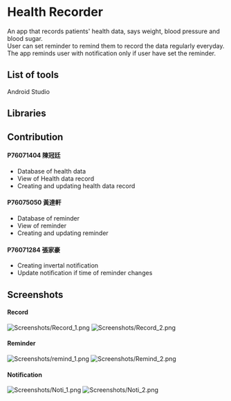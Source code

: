 # Health Recorder
An app that records patients' health data, says weight, blood pressure and blood sugar.  
User can set reminder to remind them to record the data regularly everyday.  
The app reminds user with notification only if user have set the reminder.  

## List of tools  
Android Studio  

## Libraries


## Contribution

#### P76071404 陳冠廷  
 - Database of health data   
 - View of Health data record
 - Creating and updating health data record

#### P76075050 黃達軒  
 - Database of reminder   
 - View of reminder  
 - Creating and updating reminder
  
#### P76071284 張家豪  
 - Creating invertal notification  
 - Update notification if time of reminder changes
 
 
 ## Screenshots
 
 #### Record
 
 ![Screenshots/Record_1.png](Screenshots/Record_1.png) 
 ![Screenshots/Record_2.png](Screenshots/Record_2.png)
 
 #### Reminder

 ![Screenshots/remind_1.png](Screenshots/remind_1.png) 
 ![Screenshots/Remind_2.png](Screenshots/Remind_2.png) 

 #### Notification
 
 ![Screenshots/Noti_1.png](Screenshots/Noti_1.png) 
 ![Screenshots/Noti_2.png](Screenshots/Noti_2.png) 
